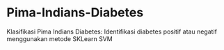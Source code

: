 # Pima-Indians-Diabetes
Klasifikasi Pima Indians Diabetes: Identifikasi diabetes positif atau negatif menggunakan metode SKLearn SVM
